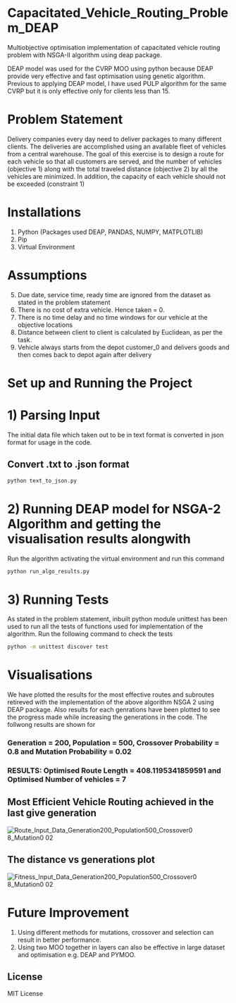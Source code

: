 # Capacitated_Vehicle_Routing_Problem_DEAP
Multiobjective optimisation implementation of capacitated vehicle routing problem with NSGA-II algorithm using deap package.

DEAP model was used for the CVRP MOO using python because DEAP provide very effective and fast optimisation using genetic algorithm.
Previous to applying DEAP model, I have used PULP algorithm for the same CVRP but it is only effective only for clients less than 15.

# Problem Statement
Delivery companies every day need to deliver packages to many different clients. The deliveries are accomplished using an available fleet of vehicles from a central warehouse. The goal of this exercise is to design a route for each vehicle so that all customers are served, and the number of vehicles (objective 1) along with the total traveled distance (objective 2) by all the vehicles are minimized. In addition, the capacity of each vehicle should not be exceeded (constraint 1)

# Installations
1) Python (Packages used DEAP, PANDAS, NUMPY, MATPLOTLIB)
2) Pip
3) Virtual Environment

# Assumptions
5) Due date, service time, ready time are ignored from the dataset as stated in the problem statement
6) There is no cost of extra vehicle. Hence taken = 0.
7) There is no time delay and no time windows for our vehicle at the objective locations
8) Distance between client to client is calculated by Euclidean, as per the task.
9) Vehicle always starts from the depot customer_0 and delivers goods and then comes back to depot again after delivery

# Set up and Running the Project

# 1) Parsing Input

The initial data file which taken out to be in text format is converted in json format for usage in the code.

## Convert .txt to .json format

```bash
python text_to_json.py
```
# 2) Running DEAP model for NSGA-2 Algorithm and getting the visualisation results alongwith

Run the algorithm activating the virtual environment and run this command

```bash
python run_algo_results.py
```

# 3) Running Tests

As stated in the problem statement, inbuilt python module unittest has been used to run all the tests of functions used for implementation of the algorithm.
Run the following command to check the tests

```bash
python -m unittest discover test
```

# Visualisations

We have plotted the results for the most effective routes and subroutes retireved with the implementation of the above algorithm NSGA 2 using DEAP package.
Also results for each genrations have been plotted to see the progress made while increasing the generations in the code. The follwong results are shown for 
### Generation = 200, Population = 500, Crossover Probability = 0.8 and Mutation Probability = 0.02

### RESULTS: Optimised Route Length = 408.1195341859591 and Optimised Number of vehicles = 7

## Most Efficient Vehicle Routing achieved in the last give generation
![Route_Input_Data_Generation200_Population500_Crossover0 8_Mutation0 02](https://user-images.githubusercontent.com/55597813/172602575-2c77ce52-45f5-424e-8751-d2b6b437d51d.png)


## The distance vs generations plot
![Fitness_Input_Data_Generation200_Population500_Crossover0 8_Mutation0 02](https://user-images.githubusercontent.com/55597813/172602627-d347f76a-d7fe-4dfd-a73e-25586af7b3df.png)


# Future Improvement

1) Using different methods for mutations, crossover and selection can result in better performance.
2) Using two MOO together in layers can also be effective in large dataset and optimisation e.g. DEAP and PYMOO.

## License

MIT License
